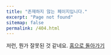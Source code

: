```yaml
---
title: "존재하지 않는 페이지입니다."
excerpt: "Page not found"
sitemap: false
permalink: /404.html
---
```


저런, 뭔가 잘못된 것 같네요. [홈으로 돌아가기](/)
